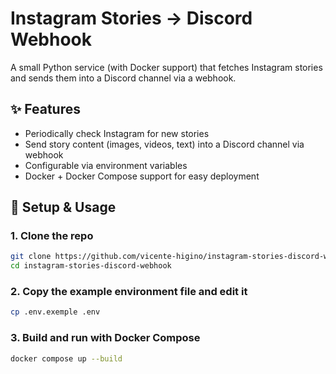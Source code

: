 # Instagram Stories → Discord Webhook

A small Python service (with Docker support) that fetches Instagram stories and sends them into a Discord channel via a webhook.

## ✨ Features

- Periodically check Instagram for new stories  
- Send story content (images, videos, text) into a Discord channel via webhook  
- Configurable via environment variables  
- Docker + Docker Compose support for easy deployment  

## 🚀 Setup & Usage

### 1. Clone the repo

```bash
git clone https://github.com/vicente-higino/instagram-stories-discord-webhook.git
cd instagram-stories-discord-webhook
```

### 2. Copy the example environment file and edit it

```bash
cp .env.exemple .env
```

### 3. Build and run with Docker Compose

```bash
docker compose up --build
```

